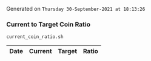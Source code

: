 Generated on `Thursday 30-September-2021 at 18:13:26`

### Current to Target Coin Ratio
`current_coin_ratio.sh`

Date|Current|Target|Ratio
---|---|---|---
